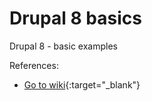 # Drupal 8 basics
Drupal 8 - basic examples

References:
* [Go to wiki](https://github.com/voidberg/Curs-Drupal-8/wiki){:target="_blank"}
